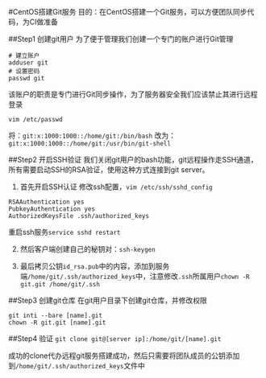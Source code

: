 #CentOS搭建Git服务
目的：在CentOS搭建一个Git服务，可以方便团队同步代码，为CI做准备

##Step1 创建git用户
为了便于管理我们创建一个专门的账户进行Git管理
``` shell
# 建立账户
adduser git
# 设置密码
passwd git
```

该账户的职责是专门进行Git同步操作，为了服务器安全我们应该禁止其进行远程登录
``` shell
vim /etc/passwd
```
  将：`git:x:1000:1000::/home/git:/bin/bash`
改为：`git:x:1000:1000::/home/git:/usr/bin/git-shell`


##Step2 开启SSH验证
我们关闭git用户的bash功能，git远程操作走SSH通道，所有需要启动SSH的RSA验证，使用这种方式连接到git server。

1. 首先开启SSH认证
修改ssh配置，`vim /etc/ssh/sshd_config`
```
RSAAuthentication yes
PubkeyAuthentication yes
AuthorizedKeysFile .ssh/authorized_keys
```
重启ssh服务`service sshd restart`

2. 然后客户端创建自己的秘钥对：`ssh-keygen`

3. 最后拷贝公钥`id_rsa.pub`中的内容，添加到服务端`/home/git/.ssh/authorized_keys`中，注意修改`.ssh`所属用户`chown -R git.git /home/git/.ssh`


##Step3 创建git仓库
在git用户目录下创建git仓库，并修改权限
``` shell
git inti --bare [name].git
chown -R git.git [name].git
```

##Step4 验证
`git clone git@[server ip]:/home/git/[name].git`


成功的clone代办远程git服务搭建成功，然后只需要将团队成员的公钥添加到`/home/git/.ssh/authorized_keys`文件中